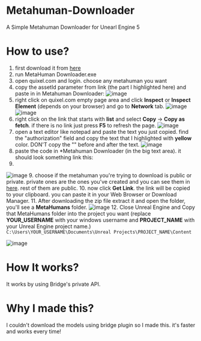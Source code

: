 # Metahuman-Downloader
A Simple Metahuman Downloader for Unearl Engine 5

# How to use?
1. first download it from [here](https://github.com/l3est/Metahuman-Downloader/releases/tag/Release)
2. run MetaHuman Downloader.exe
3. open quixel.com and login. choose any metahuman you want
4. copy the assetId parameter from link (the part I highlighted here) and paste in in Metahuman Downloader: ![image](https://user-images.githubusercontent.com/8002505/233785847-4fac037f-db95-42de-a0ec-c6c9282ef2ee.png)
5. right click on quixel.com empty page area and click **Inspect** or **Inspect Element** (depends on your browser) and go to **Network** tab.
![image](https://user-images.githubusercontent.com/8002505/233786322-d6c3d656-7673-4dfe-b2b2-eb61f73ca29c.png)
![image](https://user-images.githubusercontent.com/8002505/233786345-5e82f169-7f3e-4aed-a35b-7b0dc96a76bc.png)
6. right click on the link that starts with **list** and select **Copy** -> **Copy as fetch**. if there is no link just press **F5** to refresh the page.
![image](https://user-images.githubusercontent.com/8002505/233786415-5989e4f7-e834-47f5-91d7-50b06199431e.png)
7. open a text editor like notepad and paste the text you just copied. find the "authorization" field and copy the text that I highlighted with **yellow** color. DON'T copy the "" before and after the text.
![image](https://user-images.githubusercontent.com/8002505/233786536-b931285f-c88b-4d42-b907-2c5ff1a7a3be.png)
8. paste the code in *Metahuman Downloader (in the big text area). it should look something link this:
9. 
![image](https://user-images.githubusercontent.com/8002505/233787371-32cbb268-c3ac-4f21-842b-f582872444a4.png)
9. choose if the metahuman you're trying to download is public or private. private ones are the ones you've created and you can see them in [here](https://quixel.com/megascans/metahumans?category=my_metahumans_ue5). rest of them are public.
10. now click **Get Link**. the link will be copied to your clipboard. you can paste it in your Web Browser or Download Manager.
11. After downloading the zip file extract it and open the folder, you'll see a **MetaHumans** folder.
![image](https://user-images.githubusercontent.com/8002505/233787113-66982d24-d492-413e-af5b-13431215ff6c.png)
12. Close Unreal Engine and Copy that MetaHumans folder into the project you want (replace **YOUR_USERNAME** with your windows username and **PROJECT_NAME** with your Unreal Engine project name.) `C:\Users\YOUR_USERNAME\Documents\Unreal Projects\PROJECT_NAME\Content`

![image](https://user-images.githubusercontent.com/8002505/233787475-3fced444-7ae2-4e70-ae45-35b53635d3f8.png)

# How It works?
It works by using Bridge's private API.

# Why I made this?
I couldn't download the models using bridge plugin so I made this. it's faster and works every time!
